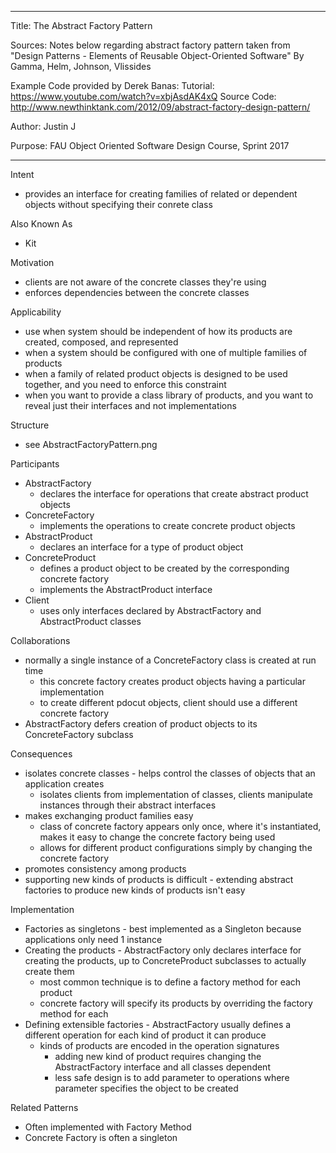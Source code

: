 ----------------------------------------------------------------------------------------------------------------
Title: The Abstract Factory Pattern

Sources:
Notes below regarding abstract factory pattern taken from "Design Patterns - Elements of Reusable Object-Oriented Software"
By Gamma, Helm, Johnson, Vlissides

Example Code provided by Derek Banas:
Tutorial: https://www.youtube.com/watch?v=xbjAsdAK4xQ
Source Code: http://www.newthinktank.com/2012/09/abstract-factory-design-pattern/

Author: Justin J

Purpose: FAU Object Oriented Software Design Course, Sprint 2017

----------------------------------------------------------------------------------------------------------------

Intent
- provides an interface for creating families of related or dependent objects without specifying their conrete class

Also Known As
- Kit

Motivation
- clients are not aware of the concrete classes they're using
- enforces dependencies between the concrete classes

Applicability
- use when system should be independent of how its products are created, composed, and represented
- when a system should be configured with one of multiple families of products
- when a family of related product objects is designed to be used together, and you need to enforce this constraint
- when you want to provide a class library of products, and you want to reveal just their interfaces and not implementations

Structure
- see AbstractFactoryPattern.png

Participants
- AbstractFactory
	- declares the interface for operations that create abstract product objects
- ConcreteFactory
	- implements the operations to create concrete product objects
- AbstractProduct
	- declares an interface for a type of product object
- ConcreteProduct
	- defines a product object to be created by the corresponding concrete factory
	- implements the AbstractProduct interface
- Client
	- uses only interfaces declared by AbstractFactory and AbstractProduct classes

Collaborations
- normally a single instance of a ConcreteFactory class is created at run time
	- this concrete factory creates product objects having a particular implementation
	- to create different pdocut objects, client should use a different concrete factory
- AbstractFactory defers creation of product objects to its ConcreteFactory subclass

Consequences
- isolates concrete classes - helps control the classes of objects that an application creates
	- isolates clients from implementation of classes, clients manipulate instances through their abstract interfaces
- makes exchanging product families easy
	- class of concrete factory appears only once, where it's instantiated, makes it easy to change the concrete factory being used
	- allows for different product configurations simply by changing the concrete factory
- promotes consistency among products
- supporting new kinds of products is difficult - extending abstract factories to produce new kinds of products isn't easy

Implementation
- Factories as singletons - best implemented as a Singleton because applications only need 1 instance
- Creating the products - AbstractFactory only declares interface for creating the products, up to ConcreteProduct subclasses to actually create them
	- most common technique is to define a factory method for each product
	- concrete factory will specify its products by overriding the factory method for each
- Defining extensible factories - AbstractFactory usually defines a different operation for each kind of product it can produce
	- kinds of products are encoded in the operation signatures
		- adding new kind of product requires changing the AbstractFactory interface and all classes dependent
		- less safe design is to add parameter to operations where parameter specifies the object to be created

Related Patterns
- Often implemented with Factory Method
- Concrete Factory is often a singleton